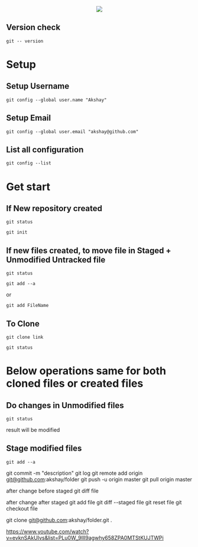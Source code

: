 <div align="center">
  <img src="https://git-scm.com/book/en/v2/images/lifecycle.png">
</div>

## Version check
```
git -- version
```
# Setup
## Setup Username
```
git config --global user.name "Akshay"
```
## Setup Email
```
git config --global user.email "akshay@github.com"
```
## List all configuration
```
git config --list
```

# Get start

## If New repository created 
```
git status
```
```
git init
```

## If new files created, to move file in Staged + Unmodified Untracked file
```
git status
```
```
git add --a
```
or
```
git add FileName
```

## To Clone
```
git clone link
```
```
git status
```
# Below operations same for both cloned files or created files
## Do changes in Unmodified files
```
git status
```
result will be modified

## Stage modified files 
```
git add --a
```
git commit -m "description"
git log
git remote add origin git@github.com:akshay/folder
git push -u origin master
git pull origin master

after change before staged
git diff file

after change after staged
git add file
git diff --staged file
git reset file
git checkout file 

git clone git@github.com:akshay/folder.git .

https://www.youtube.com/watch?v=evknSAkUIvs&list=PLu0W_9lII9agwhy658ZPA0MTStKUJTWPi
 
